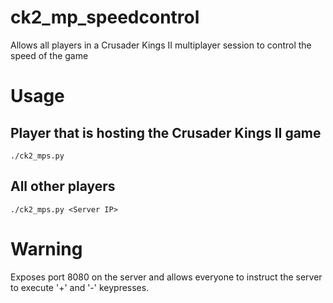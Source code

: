 # ck2_mp_speedcontrol
Allows all players in a Crusader Kings II multiplayer session to control the
speed of the game

# Usage

## Player that is hosting the Crusader Kings II game

    ./ck2_mps.py

## All other players

    ./ck2_mps.py <Server IP>

# Warning
Exposes port 8080 on the server and allows everyone to instruct the server to
execute '+' and '-' keypresses.
